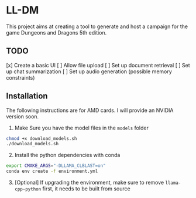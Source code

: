 # LL-DM

This project aims at creating a tool to generate and host a campaign for the game Dungeons and Dragons 5th edition.

## TODO
[x] Create a basic UI
[ ] Allow file upload
[ ] Set up document retrieval
[ ] Set up chat summarization
[ ] Set up audio generation (possible memory constraints)

## Installation
The following instructions are for AMD cards. I will provide an NVIDIA version soon.

1. Make Sure you have the model files in the `models` folder
```bash
chmod +x download_models.sh
./download_models.sh
```
2. Install the python dependencies with conda
```bash
export CMAKE_ARGS="-DLLAMA_CLBLAST=on"
conda env create -f environment.yml
```
3. [Optional] If upgrading the environment, make sure to remove `llama-cpp-python` first, it needs to be built from source